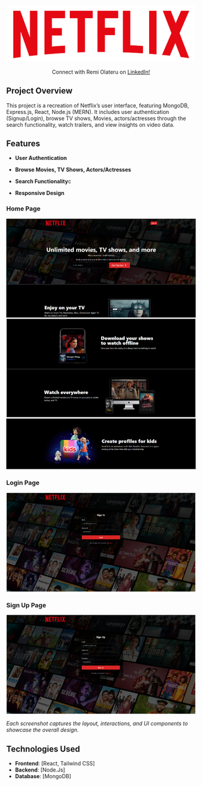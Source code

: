 
<div align="center" style="text-align: center;">
 <img src="./frontend/public/netflix-logo.png" alt="netflix logo" width="500"/>
 </div>

 

<p align="center" style="font-size:0.875rem">
  Connect with Remi Olateru on <a href="https://www.linkedin.com/in/remi-olateru/">LinkedIn!</a>
</p>


## Project Overview

This project is a recreation of Netflix’s user interface, featuring MongoDB, Express.js, React, Node.js (MERN). It includes user authentication (Signup/Login), browse TV shows, Movies, actors/actresses through the search functionality, watch trailers, and view insights on video data.

## Features

- **User Authentication**
- **Browse Movies, TV Shows, Actors/Actresses**

- **Search Functionality**c
- **Responsive Design**

### Home Page
![Home Page](./frontend/public/homepage.png "Home Page")
![Home Page](./frontend/public/homepage1.png "Home Page")
![Home Page](./frontend/public/homepage2.png "Home Page")

### Login Page
![Home Page](./frontend/public/loginpage.png "Home Page")

### Sign Up Page
![Home Page](./frontend/public/signuppage.png "Home Page")

*Each screenshot captures the layout, interactions, and UI components to showcase the overall design.*

## Technologies Used

- **Frontend**: [React, Tailwind CSS]
- **Backend**: [Node.Js]
- **Database**: [MongoDB]




